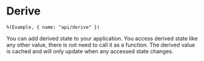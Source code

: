 # Derive

```marksy
h(Example, { name: "api/derive" })
```

You can add derived state to your application. You access derived state like any other value, there is not need to call it as a function. The derived value is cached and will only update when any accessed state changes. 
